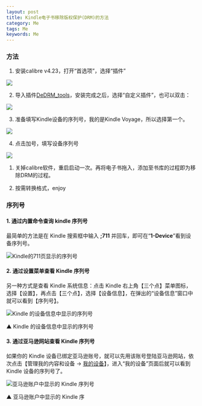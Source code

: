 ```yaml
---  
layout: post  
title: Kindle电子书移除版权保护(DRM)的方法  
category: Me  
tags: Me  
keywords: Me  
---  
```


### 方法

1.  安装calibre v4.23，打开“首选项”，选择“插件”

![](/assets/postAssets/2023/16925428079948.webP)

2. 导入插件[DeDRM_tools](https://github.com/apprenticeharper/DeDRM_tools)，安装完成之后，选择“自定义插件”，也可以双击：

![](/assets/postAssets/2023/16925428079988.webP)

3. 准备填写Kindle设备的序列号，我的是Kindle Voyage，所以选择第一个。

![](/assets/postAssets/2023/16925428080000.webP)

4. 点击加号，填写设备序列号

![](/assets/postAssets/2023/16925428080009.webP)

1. 关掉calibre软件，重启启动一次。再将电子书拖入，添加至书库的过程即为移除DRM的过程。

2. 按需转换格式，enjoy

### 序列号
#### 1. 通过内置命令查询 kindle 序列号

最简单的方法是在 Kindle 搜索框中输入 **;711** 并回车，即可在“**1-Device**”看到设备序列号。

![Kindle的711页显示的序列号](/assets/postAssets/2023/16925429061860.png)

#### 2. 通过设置菜单查看 Kindle 序列号

另一种方式是查看 Kindle 系统信息：点击 Kindle 右上角【三个点】菜单图标，选择【设置】，再点击【三个点】，选择【设备信息】，在弹出的“设备信息”窗口中就可以看到【序列号】。

![Kindle 的设备信息中显示的序列号](/assets/postAssets/2023/16925429403317.png)

▲ Kindle 的设备信息中显示的序列号

#### 3. 通过亚马逊网站查看 Kindle 序列号

如果你的 Kindle 设备已绑定亚马逊账号，就可以先用该账号登陆亚马逊网站，依次点击【管理我的内容和设备 → [我的设备](https://www.amazon.cn/mn/dcw/myx.html/ref=kinw_myk_redirect#/home/settings/payment)】，进入“我的设备”页面后就可以看到 Kindle 设备的序列号了。

![亚马逊账户中显示的 Kindle 序列号](/assets/postAssets/2023/16925429403347.png)

▲ 亚马逊账户中显示的 Kindle 序